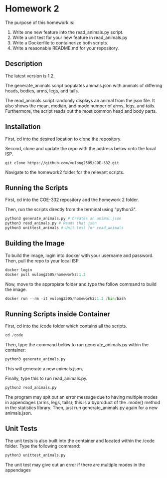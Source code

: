 # Homework 2

The purpose of this homework is:

1. Write one new feature into the read_animals.py script.
2. Write a unit test for your new feature in read_animals.py
3. Write a Dockerfile to containerize both scripts.
4. Write a reasonable README.md for your repository.

## Description

The latest version is 1.2.

The generate_animals script populates animals.json with animals of differing heads, bodies, arms, legs, and tails.

The read_animals script randomly displays an animal from the json file. It also shows the mean, median, and mode number of 
arms, legs, and tails. Furthermore, the script reads out the most common head and body parts.

## Installation

First, cd into the desired location to clone the repository.

Second, clone and update the repo with the address below onto the local ISP.
```gitexclude
git clone https://github.com/vulong2505/COE-332.git
```
Navigate to the homework2 folder for the relevant scripts.

## Running the Scripts

First, cd into the COE-332 repository and the homework 2 folder.

Then, run the scripts directly from the terminal using "python3".
```python
python3 generate_animals.py # Creates an animal.json
python3 read_animals.py # Reads that json
python3 unittest_animals # Unit test for read_animals
```

## Building the Image

To build the image, login into docker with your username and password.
Then, pull the repo to your local ISP.
```python
docker login
docker pull vulong2505/homework2:1.2
```

Now, move to the appropiate folder and type the follow command to build the image.
```python
docker run --rm -it vulong2505/homework2:1.2 /bin/bash
```


## Running Scripts inside Container

First, cd into the /code folder which contains all the scripts.
```python
cd /code
```


Then, type the command below to run generate_animals.py within the container:
```python
python3 generate_animals.py
```
This will generate a new animals.json.

Finally, type this to run read_animals.py. 
```python
python3 read_animals.py
```
The program may spit out an error message due to having multiple modes in appendages (arms, legs, tails);
this is a byproduct of the .mode() method in the statistics library. Then, just run generate_animals.py again for a 
new animals.json.

## Unit Tests

The unit tests is also built into the container and located within the /code folder. Type the following command:
```python
python3 unittest_animals.py
```
The unit test may give out an error if there are multiple modes in the appendages